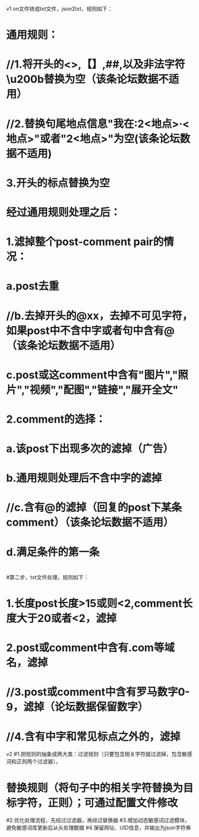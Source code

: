 
v1
on文件转成txt文件，json2txt，规则如下：
#  通用规则：
#     //1.将开头的<>,【】,##,以及非法字符\u200b替换为空（该条论坛数据不适用）
#     //2.替换句尾地点信息"我在:2<地点>·<地点>"或者"2<地点>"为空(该条论坛数据不适用)
#     3.开头的标点替换为空
#  经过通用规则处理之后：
#  1.滤掉整个post-comment pair的情况：
#     a.post去重
#     //b.去掉开头的@xx，去掉不可见字符，如果post中不含中字或者句中含有@（该条论坛数据不适用）
#     c.post或这comment中含有"图片","照片","视频","配图","链接","展开全文"
#  2.comment的选择：
#     a.该post下出现多次的滤掉（广告）
#     b.通用规则处理后不含中字的滤掉
#     //c.含有@的滤掉（回复的post下某条comment）（该条论坛数据不适用）
#     d.满足条件的第一条
#
#第二步，txt文件处理，规则如下：
#   1.长度post长度>15或则<2,comment长度大于20或者<2，滤掉
#   2.post或comment中含有.com等域名，滤掉
#   //3.post或comment中含有罗马数字0-9，滤掉（论坛数据保留数字）
#   //4.含有中字和常见标点之外的，滤掉

v2
#1.把规则的抽象成两大类：过滤规则（只要包含相关字符就过滤掉，包含敏感词和正则两个过滤器），
#  替换规则（将句子中的相关字符替换为目标字符，正则）；可通过配置文件修改
#2.优化处理流程，先经过过滤器，再经过替换器
#3.增加动态敏感词过滤模块，避免敏感词库更新后从头处理数据
#4.保留网址、UID信息，并输出为json字符串
